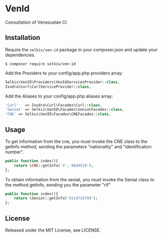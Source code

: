 # VenId
Consultation of Venezuelan CI

## Installation

Require the `selkis/ven-id` package in your composer.json and update your dependencies.

    $ composer require selkis/ven-id

Add the Providers to your config/app.php providers array:

```php
Selkis\VenID\Providers\VenIdServicesProvider::class,
Ixudra\Curl\CurlServiceProvider::class,
```

Add the Aliases to your config/app.php aliases array:

```php
'Curl'   => Ixudra\Curl\Facades\Curl::class,
'Seniat' => Selkis\VenID\Facades\SeniatFacades::class,
'CNE' => Selkis\VenID\Facades\CNEFacades::class,
```

## Usage

To get information from the cne, you must invoke the CNE class to the getInfo method, sending the parameters "nationality" and "identification number".

```php
public function index(){
	return \CNE::getInfo('V','4824519');
};
```

To obtain information from the seniat, you must invoke the Seniat class to the method getInfo, sending you the parameter "rif"

```php
public function index(){
	return \Seniat::getInfo('V214714759');
};
```
## License

Released under the MIT License, see LICENSE.